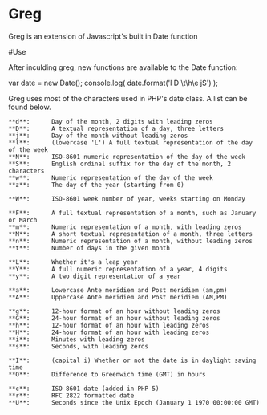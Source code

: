 Greg
====

Greg is an extension of Javascript's built in Date function

#Use

After inculding greg, new functions are available to the Date function:

var date = new Date();
console.log( date.format('l D \\t\\h\e jS') ); 

Greg uses most of the characters used in PHP's date class. A list can be found below.

    **d**:		Day of the month, 2 digits with leading zeros	
    **D**:		A textual representation of a day, three letters	
    **j**:		Day of the month without leading zeros	
    **l**:		(lowercase 'L')	A full textual representation of the day of the week	
    **N**:		ISO-8601 numeric representation of the day of the week
    **S**:		English ordinal suffix for the day of the month, 2 characters	
    **w**:		Numeric representation of the day of the week	
    **z**:		The day of the year (starting from 0)	
    
    **W**:		ISO-8601 week number of year, weeks starting on Monday
    
    **F**:		A full textual representation of a month, such as January or March	
    **m**:		Numeric representation of a month, with leading zeros	
    **M**:		A short textual representation of a month, three letters	
    **n**:		Numeric representation of a month, without leading zeros	
    **t**:		Number of days in the given month	
    
    **L**:		Whether it's a leap year	
    **Y**:		A full numeric representation of a year, 4 digits	
    **y**:		A two digit representation of a year	
    
    **a**:		Lowercase Ante meridiem and Post meridiem (am,pm)
    **A**:		Uppercase Ante meridiem and Post meridiem (AM,PM)
    
    **g**:		12-hour format of an hour without leading zeros	
    **G**:		24-hour format of an hour without leading zeros	
    **h**:		12-hour format of an hour with leading zeros	
    **H**:		24-hour format of an hour with leading zeros	
    **i**:		Minutes with leading zeros	
    **s**:		Seconds, with leading zeros	
    
    **I**: 		(capital i)	Whether or not the date is in daylight saving time	
    **O**:		Difference to Greenwich time (GMT) in hours	
    
    **c**:		ISO 8601 date (added in PHP 5)	
    **r**:		RFC 2822 formatted date
    **U**:		Seconds since the Unix Epoch (January 1 1970 00:00:00 GMT)